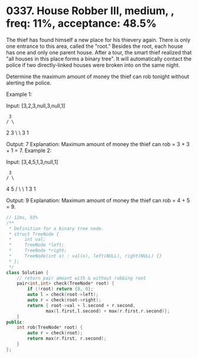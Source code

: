 # 0337. House Robber III, medium, , freq: 11%, acceptance: 48.5%

The thief has found himself a new place for his thievery again. There is only one entrance to this area, called the "root." Besides the root, each house has one and only one parent house. After a tour, the smart thief realized that "all houses in this place forms a binary tree". It will automatically contact the police if two directly-linked houses were broken into on the same night.

Determine the maximum amount of money the thief can rob tonight without alerting the police.

Example 1:

Input: [3,2,3,null,3,null,1]

     3
    / \
   2   3
    \   \ 
     3   1

Output: 7 
Explanation: Maximum amount of money the thief can rob = 3 + 3 + 1 = 7.
Example 2:

Input: [3,4,5,1,3,null,1]

     3
    / \
   4   5
  / \   \ 
 1   3   1

Output: 9
Explanation: Maximum amount of money the thief can rob = 4 + 5 = 9.

```c++
// 12ms, 93%
/**
 * Definition for a binary tree node.
 * struct TreeNode {
 *     int val;
 *     TreeNode *left;
 *     TreeNode *right;
 *     TreeNode(int x) : val(x), left(NULL), right(NULL) {}
 * };
 */
class Solution {
    // return pair amount with & without robbing root
    pair<int,int> check(TreeNode* root) {
        if (!root) return {0, 0};
        auto l = check(root->left);
        auto r = check(root->right);
        return { root->val + l.second + r.second,
               max(l.first,l.second) + max(r.first,r.second)};
    }
public:
    int rob(TreeNode* root) {
        auto r = check(root);
        return max(r.first, r.second);
    }
};
```
